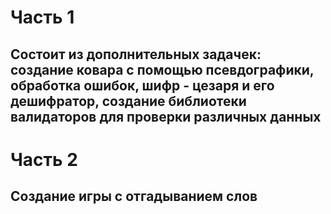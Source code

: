 # Часть 1
## Cостоит из дополнительных задачек: создание ковара с помощью псевдографики, обработка ошибок, шифр - цезаря и его дешифратор, создание библиотеки валидаторов для проверки различных данных
# Часть 2
## Создание игры с отгадыванием слов
